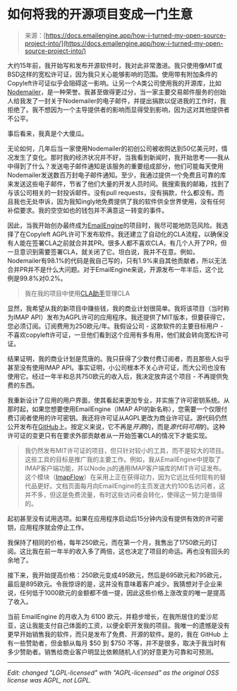 <!--yml

category: 未分类

date: 2024-05-29 13:25:41

-->

# 如何将我的开源项目变成一门生意

> 来源：[https://docs.emailengine.app/how-i-turned-my-open-source-project-into/](https://docs.emailengine.app/how-i-turned-my-open-source-project-into/)

大约15年前，我开始写和发布开源软件时，我对此非常激进。我只使用像MIT或BSD这样的宽松许可证，因为我只关心能够影响的范围。使用带有附加条件的Copyleft许可证似乎会阻碍这一影响。让另一个A类公司使用我的开源库，比如[Nodemailer](https://nodemailer.com/?ref=docs.emailengine.app)，是一种荣誉。我甚至做得更过分，当一家主要交易邮件服务的创始人给我发了一封关于Nodemailer的电子邮件，并提出捐款以促进我的工作时，我拒绝了。我不想因为一个主导提供者的影响而显得受到影响，因为这对其他提供者不公平。

事后看来，我真是个大傻瓜。

无论如何，几年后当一家使用Nodemailer的初创公司被收购达到50亿美元时，情况发生了变化。那时我的经济状况并不好，当我看到新闻时，我开始思考——我从中得到了什么？发送电子邮件通知是该服务的重要组成部分，他们可能每天使用Nodemailer发送数百万封电子邮件通知。至少，我通过提供一个免费且可靠的库来发送这些电子邮件，节省了他们大量的开发人员时间。我搜索我的邮箱，找到了与该公司相关的一封投诉邮件。没有pull requests，没有捐款，什么都没有。而且我也无处申诉，因为我知ingly地免费提供了我的软件供全世界使用，没有任何补偿要求。我的空空如也的钱包并不满意这一转变的事件。

因此，当我开始创办最终成为[EmailEngine](https://emailengine.app/?ref=docs.emailengine.app)的项目时，我尽可能地防范风险。我选择了在Copyleft AGPL许可下发布软件。我还建立了自动化的CLA流程，以确保没有人能在签署CLA之前就合并其PR。很多人都不喜欢CLA，有几个人开了PR，但一旦意识到需要签署CLA，就关闭了它。坦白说，我并不在意。例如，Nodemailer有98.1%的代码是我自己写的，只有1.9%来自其他贡献者，所以无法合并PR并不是什么大问题。对于EmailEngine来说，开源发布一年半后，这个比例是99.8%对0.2%。

> 我在我的项目中使用[CLA助手](https://cla-assistant.io/?ref=docs.emailengine.app)管理CLA

显然，我希望从我的新项目中赚些钱，我的商业计划很简单。我将该项目（当时称为IMAP API）发布为AGPL许可的应用程序。我还提供了MIT版本，但要获得它，您必须订阅。订阅费用为250欧元/年。我假设公司 - 这款软件的主要目标用户 - 不喜欢copyleft许可证，一旦他们看到这个应用有多有用，他们就会转向宽松许可证。

结果证明，我的商业计划是荒唐的。我只获得了少数付费订阅者，而且那些人似乎甚至没有使用IMAP API。事实证明，小公司根本不关心许可证，而大公司也没有使用它。经过一年半和总共750欧元的收入后，我决定放弃这个项目 - 不再提供免费的东西。

我重新设计了应用的用户界面，使其看起来更加专业，并实施了许可密钥系统。从那时起，如果您想要使用EmailEngine（IMAP API的新名称），您需要一个仅限付费订阅者使用的许可密钥。我还将许可证从AGPL更改为商业许可证。源代码仍然公开发布在[GitHub](https://github.com/postalsys/emailengine?ref=docs.emailengine.app)上。按定义来说，它不再是*开源*的，而是*源代码可用*的。这种许可证的变更只有在要求外部贡献者从一开始签署CLA的情况下才能实现。

> 我仍然发布MIT许可证的项目，但只针对较小的工具，而不是较大的项目。这些工具的目标是推广我的主要工作。例如，我从EmailEngine中提取了IMAP客户端功能，并以Node.js的通用IMAP客户端库的MIT许可证发布。这个模块（[ImapFlow](https://imapflow.com/?ref=docs.emailengine.app)）在采用上正在获得动力，因为它远比任何现有的替代品更好。文档页面每月向EmailEngine的主页发送大约100名访问者，这并不多，但这是免费流量，有时这些访问者会转化，使得这一努力是值得的。

起初甚至没有试用选项。如果在应用程序启动后15分钟内没有提供有效的许可密钥，应用程序就会停止工作。

我保持了相同的价格，每年250欧元，而在第一个月，我售出了1750欧元的订阅。这比我在前一年半的收入多了两倍，这也决定了项目的命运。再也没有回头的余地了。

接下来，我开始提高价格：250欧元变成495欧元，然后是695欧元和795欧元，最后是895欧元。令我惊讶的是，这并没有意味着客户减少。我猜想对于企业来说，任何低于1000欧元的金额都不值一提，因此这些价格上涨改变的唯一是提高了收入。

当前 EmailEngine 的月收入为 6100 欧元，并稳步增长，在我所居住的爱沙尼亚，这让我能支付自己体面的工资，以便全职开发我的项目。我唯一的遗憾是没有更早开始销售我的软件，而只是发布了免费、开源的软件。是的，我在 GitHub 上有一些赞助者，但金额从每月 $50 到 $750 不等，并不是很多，取决于我当时有多少赞助者。销售给商业客户明显比依赖随机人们的好意更为可靠和可预测。

* * *

*Edit: changed "LGPL-licensed" with "AGPL-licensed" as the original OSS license was AGPL, not LGPL.*

